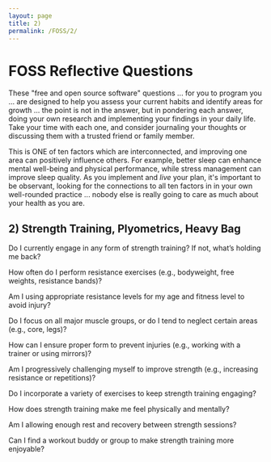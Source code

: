 ```yaml
---
layout: page
title: 2)
permalink: /FOSS/2/
---
```


# FOSS Reflective Questions
These "free and open source software" questions ... for you to program you ... are designed to help you assess your current habits and identify areas for growth ... the point is not in the answer, but in pondering each answer, doing your own research and implementing your findings in your daily life. Take your time with each one, and consider journaling your thoughts or discussing them with a trusted friend or family member.

This is ONE of ten factors which are interconnected, and improving one area can positively influence others. For example, better sleep can enhance mental well-being and physical performance, while stress management can improve sleep quality. As you implement and *live* your plan, it's important to be observant, looking for the connections to all ten factors in in your own well-rounded practice ... nobody else is really going to care as much about your health as you are.

## 2) Strength Training, Plyometrics, Heavy Bag

Do I currently engage in any form of strength training? If not, what’s holding me back?

How often do I perform resistance exercises (e.g., bodyweight, free weights, resistance bands)?

Am I using appropriate resistance levels for my age and fitness level to avoid injury?

Do I focus on all major muscle groups, or do I tend to neglect certain areas (e.g., core, legs)?

How can I ensure proper form to prevent injuries (e.g., working with a trainer or using mirrors)?

Am I progressively challenging myself to improve strength (e.g., increasing resistance or repetitions)?

Do I incorporate a variety of exercises to keep strength training engaging?

How does strength training make me feel physically and mentally?

Am I allowing enough rest and recovery between strength sessions?

Can I find a workout buddy or group to make strength training more enjoyable?